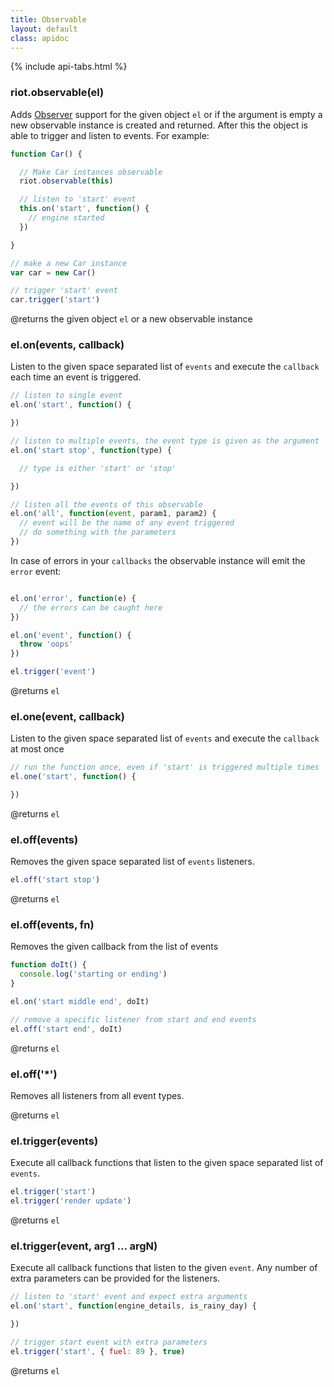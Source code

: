 ```yaml
---
title: Observable
layout: default
class: apidoc
---
```


{% include api-tabs.html %}


### <a name="constructor"></a> riot.observable(el)

Adds [Observer](http://en.wikipedia.org/wiki/Observer_pattern) support for the given object `el` or if the argument is empty a new observable instance is created and returned. After this the object is able to trigger and listen to events. For example:

``` js
function Car() {

  // Make Car instances observable
  riot.observable(this)

  // listen to 'start' event
  this.on('start', function() {
    // engine started
  })

}

// make a new Car instance
var car = new Car()

// trigger 'start' event
car.trigger('start')
```

@returns the given object `el` or a new observable instance


### <a name="on"></a> el.on(events, callback)

Listen to the given space separated list of `events` and execute the `callback` each time an event is triggered.

``` js
// listen to single event
el.on('start', function() {

})

// listen to multiple events, the event type is given as the argument
el.on('start stop', function(type) {

  // type is either 'start' or 'stop'

})

// listen all the events of this observable
el.on('all', function(event, param1, param2) {
  // event will be the name of any event triggered
  // do something with the parameters
})

```

In case of errors in your `callbacks` the observable instance will emit the `error` event:

``` js

el.on('error', function(e) {
  // the errors can be caught here
})

el.on('event', function() {
  throw 'oops'
})

el.trigger('event')

```

@returns `el`

### <a name="one"></a> el.one(event, callback)

Listen to the given space separated list of `events` and execute the `callback` at most once

``` js
// run the function once, even if 'start' is triggered multiple times
el.one('start', function() {

})
```

@returns `el`

### <a name="off"></a> el.off(events)

Removes the given space separated list of `events` listeners.

``` js
el.off('start stop')
```

@returns `el`

### <a name="off-fn"></a> el.off(events, fn)

Removes the given callback from the list of events

``` js
function doIt() {
  console.log('starting or ending')
}

el.on('start middle end', doIt)

// remove a specific listener from start and end events
el.off('start end', doIt)
```

@returns `el`

### <a name="off-all"></a> el.off('*')

Removes all listeners from all event types.

@returns `el`


### <a name="trigger"></a> el.trigger(events)

Execute all callback functions that listen to the given space separated list of `events`.

``` js
el.trigger('start')
el.trigger('render update')
```

@returns `el`

### <a name="trigger-args"></a> el.trigger(event, arg1 ... argN)

Execute all callback functions that listen to the given `event`. Any number of extra parameters can be provided for the listeners.

``` js
// listen to 'start' event and expect extra arguments
el.on('start', function(engine_details, is_rainy_day) {

})

// trigger start event with extra parameters
el.trigger('start', { fuel: 89 }, true)

```

@returns `el`
